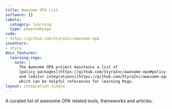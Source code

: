 ```yaml
---
title: Awesome OPA List
software: []
labels:
  category: learning
  type: poweredbyopa
code:
- https://github.com/StyraInc/awesome-opa
inventors:
- styra
docs_features:
  learning-rego:
    note: |
      The Awesome OPA project maintains a list of
      [policy packages](https://github.com/StyraInc/awesome-opa#policy-packages),
      and [editor integrations](https://github.com/StyraInc/awesome-opa#ide-and-editor-integrations)
      which can be helpful references for learning Rego.
layout: integration-single
---
```

A curated list of awesome OPA related tools, frameworks and articles.
